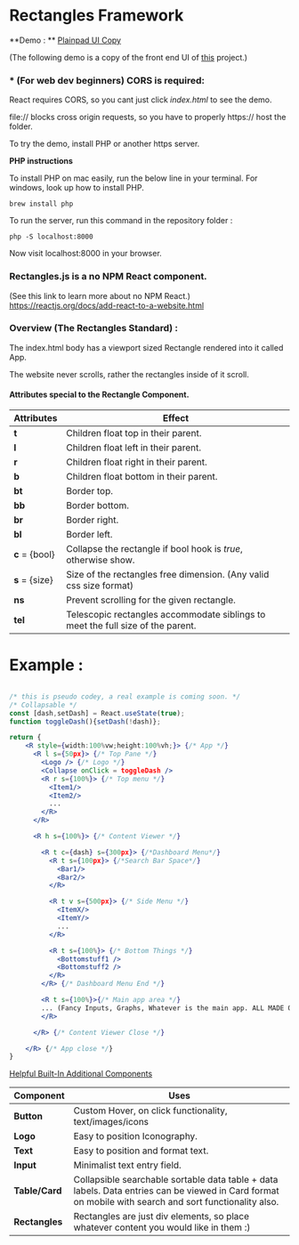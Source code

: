 # Rectangles Framework 

**Demo : ** <a href="https://plainpaddemo.netlify.app/">Plainpad UI Copy</a>

(The following demo is a copy of the front end UI of <a href = "https://alextselegidis.com/try/plainpad-standalone/#/notes">this</a> project.)

### * (For web dev beginners) CORS is required:

React requires CORS, so you cant just click *index.html* to see the demo.

file:// blocks cross origin requests, so you have to properly https:// host the folder.

To try the demo, install PHP or another https server.

**PHP instructions**

To install PHP on mac easily, run the below line in your terminal. For windows, look up how to install PHP.

```
brew install php
```

To run the server, run this command in the repository folder :

```
php -S localhost:8000
```

Now visit localhost:8000 in your browser.



### Rectangles.js is a no NPM React component. 

(See this link to learn more about no NPM React.)
https://reactjs.org/docs/add-react-to-a-website.html



### Overview (The Rectangles Standard) : 

The index.html body has a viewport sized Rectangle rendered into it called App.

The website never scrolls, rather the rectangles inside of it scroll. 



#### Attributes special to the Rectangle Component. 

| Attributes     | Effect                                                       |
| :------------- | ------------------------------------------------------------ |
| **t**          | Children float top in their parent.                          |
| **l**          | Children float left in their parent.                         |
| **r**          | Children float right in their parent.                        |
| **b**          | Children float bottom in their parent.                       |
| **bt**         | Border top.                                                  |
| **bb**         | Border bottom.                                               |
| **br**         | Border right.                                                |
| **bl**         | Border left.                                                 |
| **c** = {bool} | Collapse the rectangle if bool hook is *true*, otherwise show. |
| **s** = {size} | Size of the rectangles free dimension. (Any valid css size format) |
| **ns**         | Prevent scrolling for the given rectangle.                   |
| **tel**        | Telescopic rectangles accommodate siblings to meet the full size of the parent. |



# Example :

```jsx

/* this is pseudo codey, a real example is coming soon. */
/* Collapsable */
const [dash,setDash] = React.useState(true);
function toggleDash(){setDash(!dash)};

return {
    <R style={width:100%vw;height:100%vh;}> {/* App */}
      <R l s={50px}> {/* Top Pane */}
        <Logo /> {/* Logo */}
        <Collapse onClick = toggleDash />
        <R r s={100%}> {/* Top menu */}
          <Item1/>
          <Item2/>
          ...
        </R>
      </R>  

      <R h s={100%}> {/* Content Viewer */}

        <R t c={dash} s={300px}> {/*Dashboard Menu*/}
          <R t s={100px}> {/*Search Bar Space*/}
            <Bar1/>
            <Bar2/>
          </R>

          <R t v s={500px}> {/* Side Menu */}
            <ItemX/>
            <ItemY/>
            ...
          </R>

          <R t s={100%}> {/* Bottom Things */}
            <Bottomstuff1 />
            <Bottomstuff2 />
          </R>
        </R> {/* Dashboard Menu End */}

        <R t s={100%}>{/* Main app area */}
        ... (Fancy Inputs, Graphs, Whatever is the main app. ALL MADE OF RECTANGLES)
        </R>

      </R> {/* Content Viewer Close */}

    </R> {/* App close */}
}
```



<u>Helpful Built-In Additional Components</u>

| Component      | Uses                                                         |
| -------------- | ------------------------------------------------------------ |
| **Button**     | Custom Hover, on click functionality, text/images/icons      |
| **Logo**       | Easy to position Iconography.                                |
| **Text**       | Easy to position and format text.                            |
| **Input**      | Minimalist text entry field.                                 |
| **Table/Card** | Collapsible searchable sortable data table + data labels. Data entries can be viewed in Card format on mobile with search and sort functionality also. |
| **Rectangles** | Rectangles are just div elements, so place whatever content you would like in them :) |